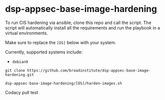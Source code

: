 # dsp-appsec-base-image-hardening

To run CIS hardening via ansible, clone this repo and call the script. The script will automatically install all the requirements and run the playbook in a virtual environments.

Make sure to replace the `[OS]` below with your system. 

Currently, supported systems include:

* `debian9`

```
git clone https://github.com/broadinstitute/dsp-appsec-base-image-hardening.git

dsp-appsec-base-image-hardening/[OS]/harden-images.sh
```

Codacy pull test

